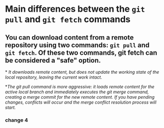 # Main differences between the ```git pull``` and ```git fetch``` commands

## You can download content from a remote repository using two commands: ```git pull``` and ```git fetch```. Of these two commands, git fetch can be considered a "safe" option. 

\* _It downloads remote content, but does not update the working state of the local repository, leaving the current work intact._

\*_The git pull command is more aggressive: it loads remote content for the active local branch and immediately executes the git merge command, creating a merge commit for the new remote content. If you have pending changes, conflicts will occur and the merge conflict resolution process will start._
### change 4
